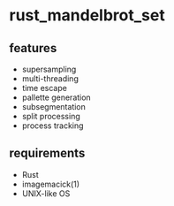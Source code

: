 # rust_mandelbrot_set

## features

- supersampling
- multi-threading
- time escape
- pallette generation
- subsegmentation
- split processing
- process tracking

## requirements

- Rust
- imagemacick(1)
- UNIX-like OS
